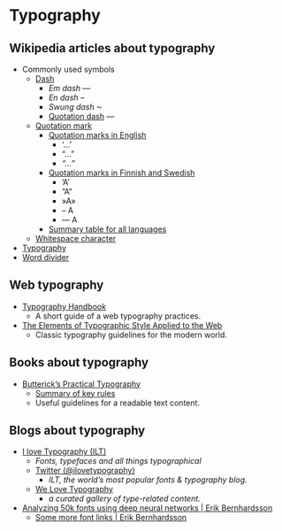 # Typography

## Wikipedia articles about typography

- Commonly used symbols
  - [Dash](https://en.wikipedia.org/wiki/Dash)
    - _Em dash_ —
    - _En dash_ –
    - _Swung dash_ ⁓
    - [Quotation dash](https://en.wikipedia.org/wiki/Quotation_mark#Quotation_dash) ―
  - [Quotation mark](https://en.wikipedia.org/wiki/Quotation_mark)
    - [Quotation marks in English](https://en.wikipedia.org/wiki/Quotation_mark#Quotation_marks_in_English)
      - ‘…’
      - “…”
      - _“…”_
    - [Quotation marks in Finnish and Swedish](https://en.wikipedia.org/wiki/Quotation_mark#Finnish_and_Swedish)
      - ’A’
      - ”A”
      - »A»
      - – A
      - ― A
    - [Summary table for all languages](https://en.wikipedia.org/wiki/Quotation_mark#Summary_table_for_all_languages)
  - [Whitespace character](https://en.wikipedia.org/wiki/Whitespace_character)
- [Typography](https://en.wikipedia.org/wiki/Typography)
- [Word divider](https://en.wikipedia.org/wiki/Word_divider)

## Web typography

- [Typography Handbook](http://typographyhandbook.com/)
  - A short guide of a web typography practices.
- [The Elements of Typographic Style Applied to the Web](http://webtypography.net/toc)
  - Classic typography guidelines for the modern world.

## Books about typography

- [Butterick’s Practical Typography](http://practicaltypography.com/)
  - [Summary of key rules](http://practicaltypography.com/summary-of-key-rules.html)
  - Useful guidelines for a readable text content.

## Blogs about typography

- [I love Typography (ILT)](http://ilovetypography.com/)
  - _Fonts, typefaces and all things typographical_
  - [Twitter (@ilovetypography)](https://twitter.com/ilovetypography)
    - _ILT, the world’s most popular fonts & typography blog._
  - [We Love Typography](http://welovetypography.com/)
    - _a curated gallery of type-related content._
- [Analyzing 50k fonts using deep neural networks | Erik Bernhardsson](http://erikbern.com/2016/01/21/analyzing-50k-fonts-using-deep-neural-networks/)
  - [Some more font links | Erik Bernhardsson](http://erikbern.com/2016/01/25/some-more-font-links/)
